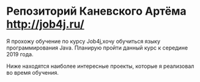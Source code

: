 # Репозиторий Каневского Артёма  http://job4j.ru/

Я прохожу обучение по курсу Job4j,хочу обучиться языку программирования Java. Планирую пройти данный курс к середине 2019 года. 

Ниже находятся наиболее интересные проекты, которые я реализовал во время обучения.